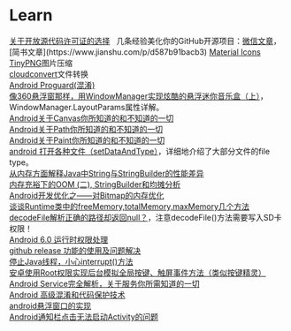 # Learn
[关于开放源代码许可证的选择](http://choosealicense.online/)  
几条经验美化你的GitHub开源项目：[微信文章](https://mp.weixin.qq.com/s/kbY96PSAcSIAwRHRNjBmZw?)，[简书文章](https://www.jianshu.com/p/d587b91bacb3)  
[Material Icons](https://material.io/tools/icons)  
[TinyPNG](https://tinypng.com)图片压缩  
[cloudconvert](https://cloudconvert.com)文件转换  
[Android Proguard(混淆)](https://www.jianshu.com/p/60e82aafcfd0)  
[像360悬浮窗那样，用WindowManager实现炫酷的悬浮迷你音乐盒（上）](https://www.jianshu.com/p/95ceb0a2ed27)，WindowManager.LayoutParams属性详解。  
[Android关于Canvas你所知道的和不知道的一切](https://www.jianshu.com/p/4bc05f646bfe)  
[Android关于Path你所知道的和不知道的一切](https://www.jianshu.com/p/d080579ae048)  
[Android关于Paint你所知道的和不知道的一切](https://www.jianshu.com/p/78394525181b)  
[android 打开各种文件（setDataAndType）](http://zengyan2012.iteye.com/blog/1646492)，详细地介绍了大部分文件的file type。  
[从内存方面解释Java中String与StringBuilder的性能差异](http://m.jb51.net/article/84536.htm)  
[内存充裕下的OOM (二), StringBuilder和均摊分析](http://ahuaxuan.iteye.com/blog/669440)  
[Android开发优化之——对Bitmap的内存优化](http://m.blog.csdn.net/article/details?id=7953690)  
[谈谈Runtime类中的freeMemory,totalMemory,maxMemory几个方法](http://m.blog.csdn.net/article/details?id=8878644)  
[decodeFile解析正确的路径却返回null？](http://m.blog.csdn.net/article/details?id=53769255)，注意decodeFile()方法需要写入SD卡权限！  
[Android 6.0 运行时权限处理](http://www.jianshu.com/p/b4a8b3d4f587)  
[github release 功能的使用及问题解决](http://blog.csdn.net/Eggy2015/article/details/52138751)  
[停止Java线程，小心interrupt()方法](http://m.blog.csdn.net/wxwzy738/article/details/8516253)  
[安卓使用Root权限实现后台模拟全局按键、触屏事件方法（类似按键精灵）](http://www.cnblogs.com/cappuccino/p/4488503.html)  
[Android Service完全解析，关于服务你所需知道的一切](http://blog.csdn.net/guolin_blog/article/details/11952435)  
[Android 高级混淆和代码保护技术](https://blog.csdn.net/hqiangtai/article/details/76037244)  
[android悬浮窗口的实现](http://blog.csdn.net/stevenhu_223/article/details/8504058)  
[Android通知栏点击无法启动Activity的问题](https://blog.csdn.net/asia273360657/article/details/45889351)  
